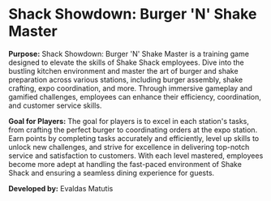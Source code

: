 # Shack Showdown: Burger 'N' Shake Master

**Purpose:**
Shack Showdown: Burger 'N' Shake Master is a training game designed to elevate the skills of Shake Shack employees. Dive into the bustling kitchen environment and master the art of burger and shake preparation across various stations, including burger assembly, shake crafting, expo coordination, and more. Through immersive gameplay and gamified challenges, employees can enhance their efficiency, coordination, and customer service skills.

**Goal for Players:**
The goal for players is to excel in each station's tasks, from crafting the perfect burger to coordinating orders at the expo station. Earn points by completing tasks accurately and efficiently, level up skills to unlock new challenges, and strive for excellence in delivering top-notch service and satisfaction to customers. With each level mastered, employees become more adept at handling the fast-paced environment of Shake Shack and ensuring a seamless dining experience for guests.

**Developed by:**
Evaldas Matutis
